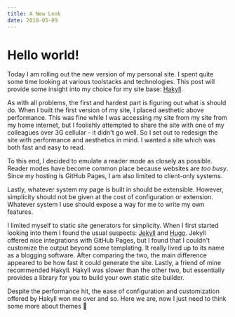 ```yaml
---
title: A New Look
date: 2018-05-09
---
```


# Hello world!

Today I am rolling out the new version of my personal site. I spent quite some time looking at various toolstacks and technologies. This post will provide some insight into my choice for my site base: [Hakyll](http://jaspervdj.be/hakyll).

As with all problems, the first and hardest part is figuring out what is should do. When I built the first version of my site, I placed aesthetic above performance. This was fine while I was accessing my site from my site from my home internet, but I foolishly attempted to share the site with one of my colleagues over 3G cellular - it didn't go well. So I set out to redesign the site with performance and aesthetics in mind. I wanted a site which was both fast and easy to read.

To this end, I decided to emulate a reader mode as closely as possible. Reader modes have become common place because websites are *too busy*. Since my hosting is GitHub Pages, I am also limited to client-only systems.

Lastly, whatever system my page is built in should be extensible. However, simplicity should not be given at the cost of configuration or extension. Whatever system I use should expose a way for me to write my own features.

I limited myself to static site generators for simplicity. When I first started looking into them I found the usual suspects: [Jekyll](https://jekyllrb.com) and [Hugo](https://gohugo.io). Jekyll offered nice integrations with GitHub Pages, but I found that I couldn't customize the output beyond some templating. It really lived up to its name as a blogging software. After comparing the two, the main difference appeared to be how fast it could generate the site. Lastly, a friend of mine recommended Hakyll. Hakyll was slower than the other two, but essentially provides a library for you to build your own static site builder.

Despite the performance hit, the ease of configuration and customization offered by Hakyll won me over and so. Here we are, now I just need to think some more about themes 🤔